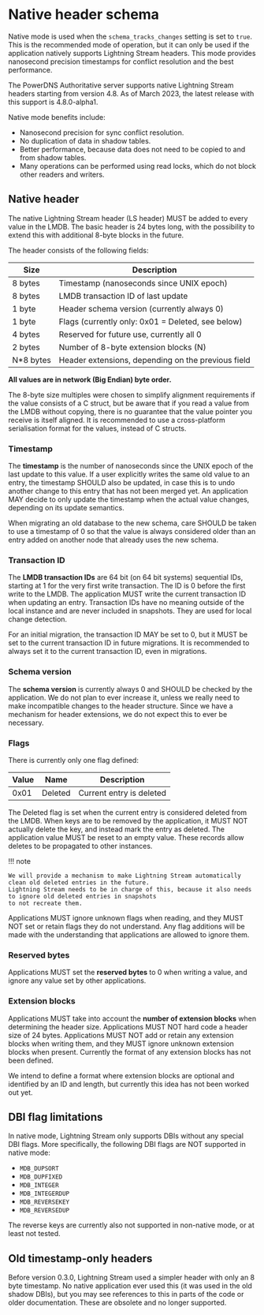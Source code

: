 # Native header schema

Native mode is used when the `schema_tracks_changes` setting is set to `true`. This is the recommended mode of operation,
but it can only be used if the application natively supports Lightning Stream headers. This mode provides nanosecond
precision timestamps for conflict resolution and the best performance.

The PowerDNS Authoritative server supports native Lightning Stream headers starting from version 4.8. As of March 2023,
the latest release with this support is 4.8.0-alpha1.

Native mode benefits include:

- Nanosecond precision for sync conflict resolution.
- No duplication of data in shadow tables.
- Better performance, because data does not need to be copied to and from shadow tables.
- Many operations can be performed using read locks, which do not block other readers and writers.

## Native header

The native Lightning Stream header (LS header) MUST be added to every value in the LMDB. The basic header is 24 bytes long, with the
possibility to extend this with additional 8-byte blocks in the future. 

The header consists of the following fields:

| Size      | Description                                            |
|-----------|--------------------------------------------------------|
| 8 bytes   | Timestamp (nanoseconds since UNIX epoch)               |
| 8 bytes   | LMDB transaction ID of last update                     |
| 1 byte    | Header schema version (currently always 0)             |
| 1 byte    | Flags (currently only: 0x01 = Deleted, see below)      |
| 4 bytes   | Reserved for future use, currently all 0               |
| 2 bytes   | Number of 8-byte extension blocks (N)                  |
| N*8 bytes | Header extensions, depending on the previous field     |

**All values are in network (Big Endian) byte order.**

The 8-byte size multiples were chosen to simplify alignment requirements if the value consists of a C struct, but be aware that
if you read a value from the LMDB without copying, there is no guarantee that the value pointer you receive is itself aligned.
It is recommended to use a cross-platform serialisation format for the values, instead of C structs.

### Timestamp

The **timestamp** is the number of nanoseconds since the UNIX epoch of the last update to this value. If a user explicitly writes the same old
value to an entry, the timestamp SHOULD also be updated, in case this is to undo another change to this entry that has not been
merged yet. An application MAY decide to only update the timestamp when the actual value changes, depending on its update semantics.

When migrating an old database to the new schema, care SHOULD be taken to use a timestamp of 0 so that the value is always considered older
than an entry added on another node that already uses the new schema.

### Transaction ID

The **LMDB transaction IDs** are 64 bit (on 64 bit systems) sequential IDs, starting at 1 for the very first write transaction. The ID is 0
before the first write to the LMDB. The application MUST write the current transaction ID when updating an entry. 
Transaction IDs have no meaning outside of the local instance and are never included in snapshots. They are used for local change detection.

For an initial migration, the transaction ID MAY be set to 0, but it MUST be set to the current transaction ID in future migrations. It is
recommended to always set it to the current transaction ID, even in migrations.

### Schema version

The **schema version** is currently always 0 and SHOULD be checked by the application. We do not plan to ever increase it, unless we really need
to make incompatible changes to the header structure. Since we have a mechanism for header extensions, we do not expect this to ever
be necessary.

### Flags

There is currently only one flag defined:

| Value | Name    | Description                                      |
|-------|---------|--------------------------------------------------|
| 0x01  | Deleted | Current entry is deleted                         |

The Deleted flag is set when the current entry is considered deleted from the LMDB. When keys are to be removed by the application, it
MUST NOT actually delete the key, and instead mark the entry as deleted. The application value MUST be reset to an empty value. These
records allow deletes to be propagated to other instances.

!!! note

    We will provide a mechanism to make Lightning Stream automatically clean old deleted entries in the future.
    Lightning Stream needs to be in charge of this, because it also needs to ignore old deleted entries in snapshots
    to not recreate them.

Applications MUST ignore unknown flags when reading, and they MUST NOT set or retain flags they do not understand. Any flag additions
will be made with the understanding that applications are allowed to ignore them.

### Reserved bytes

Applications MUST set the **reserved bytes** to 0 when writing a value, and ignore any value set by other applications.

### Extension blocks

Applications MUST take into account the **number of extension blocks** when determining the header size.
Applications MUST NOT hard code a header size of 24 bytes.
Applications MUST NOT add or retain any extension blocks when writing them, and they MUST ignore unknown extension
blocks when present. Currently the format of any extension blocks has not been defined.

We intend to define a format where extension blocks are optional and identified by an ID and length, but currently this idea has
not been worked out yet.

## DBI flag limitations

In native mode, Lightning Stream only supports DBIs without any special DBI flags. More specifically, the following DBI flags
are NOT supported in native mode:

- `MDB_DUPSORT`
- `MDB_DUPFIXED`
- `MDB_INTEGER`
- `MDB_INTEGERDUP`
- `MDB_REVERSEKEY`
- `MDB_REVERSEDUP`

The reverse keys are currently also not supported in non-native mode, or at least not tested.


## Old timestamp-only headers

Before version 0.3.0, Lightning Stream used a simpler header with only an 8 byte timestamp. No native application ever used this
(it was used in the old shadow DBIs), but you may see references to this in parts of the code or older documentation.
These are obsolete and no longer supported.

